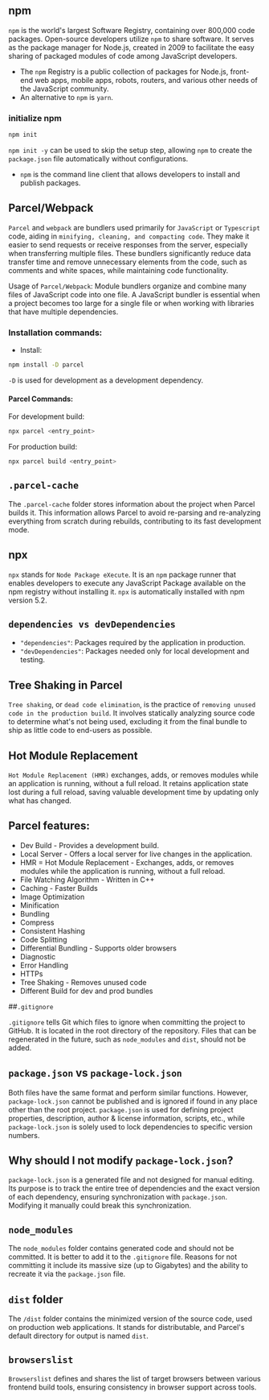 ## npm

`npm` is the world's largest Software Registry, containing over 800,000 code packages. Open-source developers utilize `npm` to share software. It serves as the package manager for Node.js, created in 2009 to facilitate the easy sharing of packaged modules of code among JavaScript developers.

- The `npm` Registry is a public collection of packages for Node.js, front-end web apps, mobile apps, robots, routers, and various other needs of the JavaScript community.
- An alternative to `npm` is `yarn`.

### initialize npm

```bash
npm init
```

`npm init -y` can be used to skip the setup step, allowing `npm` to create the `package.json` file automatically without configurations.

- `npm` is the command line client that allows developers to install and publish packages.

## Parcel/Webpack

`Parcel` and `webpack` are bundlers used primarily for `JavaScript` or `Typescript` code, aiding in `minifying, cleaning, and compacting code`. They make it easier to send requests or receive responses from the server, especially when transferring multiple files. These bundlers significantly reduce data transfer time and remove unnecessary elements from the code, such as comments and white spaces, while maintaining code functionality.

Usage of `Parcel/Webpack`:
Module bundlers organize and combine many files of JavaScript code into one file. A JavaScript bundler is essential when a project becomes too large for a single file or when working with libraries that have multiple dependencies.

### Installation commands:

- Install:

```bash
npm install -D parcel
```

`-D` is used for development as a development dependency.

#### Parcel Commands:
   For development build:

```bash
npx parcel <entry_point>
```

   For production build:

```bash
npx parcel build <entry_point>
```

## `.parcel-cache`

The `.parcel-cache` folder stores information about the project when Parcel builds it. This information allows Parcel to avoid re-parsing and re-analyzing everything from scratch during rebuilds, contributing to its fast development mode.

## npx

`npx` stands for `Node Package eXecute`. It is an `npm` package runner that enables developers to execute any JavaScript Package available on the npm registry without installing it. `npx` is automatically installed with npm version 5.2.

## `dependencies vs devDependencies`

- `"dependencies"`: Packages required by the application in production.
- `"devDependencies"`: Packages needed only for local development and testing.

## Tree Shaking in Parcel

`Tree shaking`, or `dead code elimination`, is the practice of `removing unused code in the production build`. It involves statically analyzing source code to determine what's not being used, excluding it from the final bundle to ship as little code to end-users as possible.

## Hot Module Replacement

`Hot Module Replacement (HMR)` exchanges, adds, or removes modules while an application is running, without a full reload. It retains application state lost during a full reload, saving valuable development time by updating only what has changed.

## Parcel features:

- Dev Build - Provides a development build.
- Local Server - Offers a local server for live changes in the application.
- HMR = Hot Module Replacement - Exchanges, adds, or removes modules while the application is running, without a full reload.
- File Watching Algorithm - Written in C++
- Caching - Faster Builds
- Image Optimization
- Minification
- Bundling
- Compress
- Consistent Hashing
- Code Splitting
- Differential Bundling - Supports older browsers
- Diagnostic
- Error Handling
- HTTPs
- Tree Shaking - Removes unused code
- Different Build for dev and prod bundles

##`.gitignore`

`.gitignore` tells Git which files to ignore when committing the project to GitHub. It is located in the root directory of the repository. Files that can be regenerated in the future, such as `node_modules` and `dist`, should not be added.

## `package.json` vs `package-lock.json`

Both files have the same format and perform similar functions. However, `package-lock.json` cannot be published and is ignored if found in any place other than the root project. `package.json` is used for defining project properties, description, author & license information, scripts, etc., while `package-lock.json` is solely used to lock dependencies to specific version numbers.

## Why should I not modify `package-lock.json`?

`package-lock.json` is a generated file and not designed for manual editing. Its purpose is to track the entire tree of dependencies and the exact version of each dependency, ensuring synchronization with `package.json`. Modifying it manually could break this synchronization.

## `node_modules`

The `node_modules` folder contains generated code and should not be committed. It is better to add it to the `.gitignore` file. Reasons for not committing it include its massive size (up to Gigabytes) and the ability to recreate it via the `package.json` file.

## `dist` folder

The `/dist` folder contains the minimized version of the source code, used on production web applications. It stands for distributable, and Parcel's default directory for output is named `dist`.

## `browserslist`

`Browserslist` defines and shares the list of target browsers between various frontend build tools, ensuring consistency in browser support across tools.
